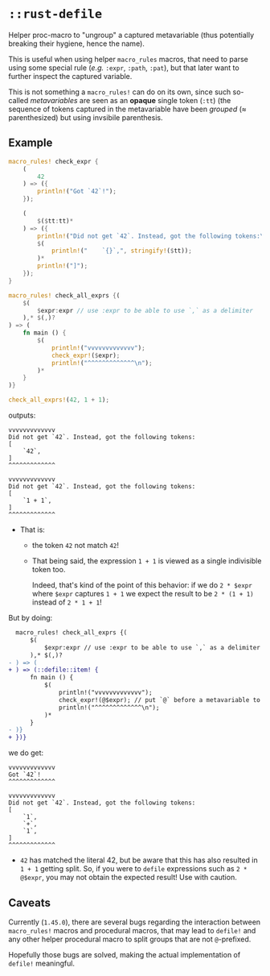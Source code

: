 # `::rust-defile`

Helper proc-macro to "ungroup" a captured metavariable (thus potentially breaking their hygiene, hence the name).

This is useful when using helper `macro_rules` macros, that need to parse using some special rule (_e.g._ `:expr`, `:path`, `:pat`), but that later want to further inspect the captured variable.

This is not something a `macro_rules!` can do on its own, since such so-called _metavariables_ are seen as an **opaque** single token (`:tt`) (the sequence of tokens captured in the metavariable have been _grouped_ (≈ parenthesized) but using invsibile parenthesis.

## Example

```rust
macro_rules! check_expr {
    (
        42
    ) => ({
        println!("Got `42`!");
    });

    (
        $($tt:tt)*
    ) => ({
        println!("Did not get `42`. Instead, got the following tokens:\n[");
        $(
            println!("    `{}`,", stringify!($tt));
        )*
        println!("]");
    });
}

macro_rules! check_all_exprs {(
    $(
        $expr:expr // use :expr to be able to use `,` as a delimiter
    ),* $(,)?
) => (
    fn main () {
        $(
            println!("vvvvvvvvvvvvv");
            check_expr!($expr);
            println!("^^^^^^^^^^^^^\n");
        )*
    }
)}

check_all_exprs!(42, 1 + 1);
```

outputs:

```text
vvvvvvvvvvvvv
Did not get `42`. Instead, got the following tokens:
[
    `42`,
]
^^^^^^^^^^^^^

vvvvvvvvvvvvv
Did not get `42`. Instead, got the following tokens:
[
    `1 + 1`,
]
^^^^^^^^^^^^^
```

  - That is:

    - the token `42` not match `42`!

    - That being said, the expression `1 + 1` is viewed as a single indivisible
      token too.

      Indeed, that's kind of the point of this behavior: if we do `2 * $expr`
      where `$expr` captures `1 + 1` we expect the result to be `2 * (1 + 1)`
      instead of `2 * 1 + 1`!

But by doing:

```diff
  macro_rules! check_all_exprs {(
      $(
          $expr:expr // use :expr to be able to use `,` as a delimiter
      ),* $(,)?
- ) => (
+ ) => (::defile::item! {
      fn main () {
          $(
              println!("vvvvvvvvvvvvv");
              check_expr!(@$expr); // put `@` before a metavariable to ungroup it
              println!("^^^^^^^^^^^^^\n");
          )*
      }
- )}
+ })}
```

we do get:

```text
vvvvvvvvvvvvv
Got `42`!
^^^^^^^^^^^^^

vvvvvvvvvvvvv
Did not get `42`. Instead, got the following tokens:
[
    `1`,
    `+`,
    `1`,
]
^^^^^^^^^^^^^
```

  - `42` has matched the literal 42, but be aware that this has also resulted
    in `1 + 1` getting split. So, if you were to `defile` expressions such as
    `2 * @$expr`, you may not obtain the expected result! Use with caution.

## Caveats

Currently (`1.45.0`), there are several bugs regarding the interaction between
`macro_rules!` macros and procedural macros, that may lead to `defile!` and any
other helper procedural macro to split groups that are not `@`-prefixed.

Hopefully those bugs are solved, making the actual implementation of `defile!`
meaningful.
